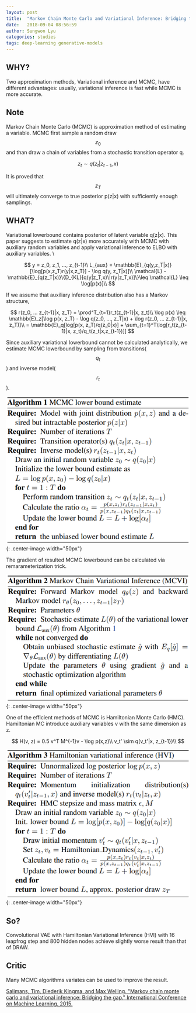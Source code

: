 ```yaml
---
layout: post
title:  "Markov Chain Monte Carlo and Variational Inference: Bridging the Gap"
date:   2018-09-04 08:56:59
author: Sungwon Lyu
categories: studies
tags: deep-learning generative-models
---
```

## WHY? 
Two approximation methods, Variational inference and MCMC, have different advantages: usually, variational inference is fast while MCMC is more accurate. 

## Note
Markov Chain Monte Carlo (MCMC) is approximation method of estimating a variable. MCMC first sample a random draw $$z_0$$ and than draw a chain of variables from a stochastic transition operator q. 

$$
z_t \sim q(z_t|z_{t-1},x)
$$

It is proved that $$z_T$$ will ultimately converge to true posterior p(z|x) with sufficiently enough samplings.


## WHAT?
Variational lowerbound contains posterior of latent variable q(z|x). This paper suggests to estimate q(z|x) more accurately with MCMC with auxiliary random variables and apply variational inference to ELBO with auxiliary variables. \\

$$
y = z_0, z_1, ..., z_{t-1}\\
L_{aux} = \mathbb{E}_{q(y,z_T|x)}[\log[p(x,z_T)r(y|x,z_T)] - \log q(y, z_T|x)]\\
\mathcal{L} - \mathbb{E}_{q(z_T|x)}\{D_{KL}[q(y|z_T,x)\|r(y|z_T,x)]\}\leq \mathcal{L} \leq \log[p(x)]\\
$$

If we assume that auxiliary inference distribution also has a Markov structure, 

$$
r(z_0, ... z_{t-1}|x, z_T) = \prod^T_{t=1}r_t(z_{t-1}|x, z_t)\\
\log p(x) \leq \mathbb{E}_z[\log p(x, z_T) - \log q(z_0, ..., z_T|x) + \log r(z_0, ... z_{t-1}|x, z_T)]\\
 = \mathbb{E}_q[log[p(x, z_T)/q(z_0|x)] + \sum_{t=1}^T\log[r_t(z_{t-1}|x, z_t)/q_t(z_t|x,z_{t-1})]]
$$

Since auxiliary variational lowerbound cannot be calculated analytically, we estimate MCMC lowerbound by sampling from transitions($$q_t$$) and inverse model($$r_t$$).

![image](/assets/images/mcvi1.png){: .center-image width="50px"}

The gradient of resulted MCMC lowerbound can be calculated via remarameterization trick.

![image](/assets/images/mcvi2.png){: .center-image width="50px"}

One of the efficient methods of MCMC is Hamiltonian Monte Carlo (HMC). Hamiltonian MC introduce auxiliary variables v with the same dimension as z. 

$$
H(v, z) = 0.5 v^T M^{-1}v - \log p(x,z)\\
v_t' \sim q(v_t'|x, z_{t-1})\\
$$

![image](/assets/images/mcvi3.png){: .center-image width="50px"}

## So?
Convolutional VAE with Hamiltonian Variational Inference (HVI) with 16 leapfrog step and 800 hidden nodes achieve slightly worse result than that of DRAW. 

## Critic
Many MCMC algorithms variates can be used to improve the result. 

[Salimans, Tim, Diederik Kingma, and Max Welling. "Markov chain monte carlo and variational inference: Bridging the gap." International Conference on Machine Learning. 2015.](http://proceedings.mlr.press/v37/salimans15.pdf)